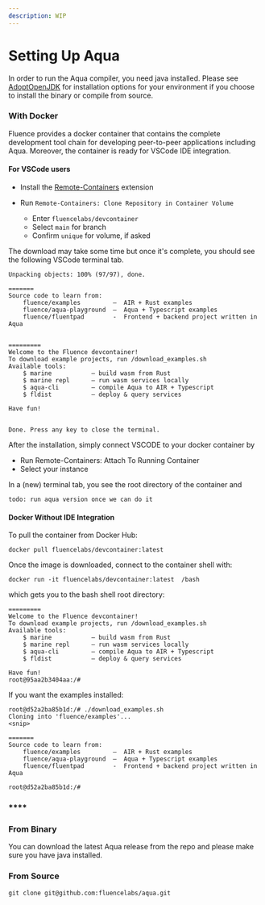 ```yaml
---
description: WIP
---
```


# Setting Up Aqua

In order to run the Aqua compiler, you need java installed. Please see [AdoptOpenJDK](https://adoptopenjdk.net/) for installation options for your environment if you choose to install the binary or compile from source.

### With Docker

Fluence provides a docker container that contains the complete development tool chain for developing peer-to-peer applications including Aqua. Moreover, the container is ready for VSCode IDE integration.

#### For VSCode users

* Install the [Remote-Containers](https://marketplace.visualstudio.com/items?itemName=ms-vscode-remote.remote-containers) extension
* Run `Remote-Containers: Clone Repository in Container Volume`

  * Enter `fluencelabs/devcontainer`
  * Select `main` for branch
  * Confirm `unique` for volume, if asked

The download may take some time but once it's complete, you should see the following VSCode terminal tab.

```text
Unpacking objects: 100% (97/97), done.

=======
Source code to learn from:
    fluence/examples         –  AIR + Rust examples                      
    fluence/aqua-playground  –  Aqua + Typescript examples              
    fluence/fluentpad        -  Frontend + backend project written in Aqua


=========
Welcome to the Fluence devcontainer!
To download example projects, run /download_examples.sh
Available tools:
    $ marine           – build wasm from Rust
    $ marine repl      – run wasm services locally
    $ aqua-cli         – compile Aqua to AIR + Typescript
    $ fldist           – deploy & query services
    
Have fun!


Done. Press any key to close the terminal.
```

After the installation, simply connect VSCODE to your docker container by

* Run Remote-Containers: Attach To Running Container
* Select your instance

In a \(new\) terminal tab, you see the root directory of the container and 

```text
todo: run aqua version once we can do it
```

#### 

#### 

#### Docker Without IDE Integration

To pull the container from Docker Hub:

```text
docker pull fluencelabs/devcontainer:latest
```

Once the image is downloaded, connect to the container shell with:

```text
docker run -it fluencelabs/devcontainer:latest  /bash
```

which gets you to the bash shell root directory:

```text
=========
Welcome to the Fluence devcontainer!
To download example projects, run /download_examples.sh
Available tools:
    $ marine           – build wasm from Rust
    $ marine repl      – run wasm services locally
    $ aqua-cli         – compile Aqua to AIR + Typescript
    $ fldist           – deploy & query services

Have fun!
root@95aa2b3404aa:/#
```

If you want the examples installed:

```text
root@d52a2ba85b1d:/# ./download_examples.sh
Cloning into 'fluence/examples'...
<snip>

=======
Source code to learn from:
    fluence/examples         –  AIR + Rust examples
    fluence/aqua-playground  –  Aqua + Typescript examples
    fluence/fluentpad        -  Frontend + backend project written in Aqua

root@d52a2ba85b1d:/#
```

### \*\*\*\*

### **From Binary**

You can download the latest Aqua release from the repo and please make sure you have java installed. 

### From Source



```text
git clone git@github.com:fluencelabs/aqua.git
```

